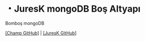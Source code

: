 <h1>・JuresK mongoDB Boş Altyapı</h1>

Bomboş mongoDB

[[Champ GitHub]](https://www.github.com/champ018) | [[JuresK GitHub]](https://www.github.com/JuresK)
